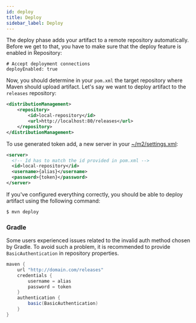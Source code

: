 ```yaml
---
id: deploy
title: Deploy
sidebar_label: Deploy
---
```


The deploy phase adds your artifact to a remote repository automatically.
Before we get to that, you have to make sure that the deploy feature is enabled in Repository:

```properties
# Accept deployment connections
deployEnabled: true
```

Now, you should determine in your `pom.xml` the target repository where Maven should upload artifact.
Let's say we want to deploy artifact to the `releases` repository:

```xml
<distributionManagement>
    <repository>
        <id>local-repository</id>
        <url>http://localhost:80/releases</url>
    </repository>
</distributionManagement>
```

To use generated token add, a new server in your [~/m2/settings.xml](https://maven.apache.org/settings.html):

```xml
<server>
  <!-- Id has to match the id provided in pom.xml -->
  <id>local-repository</id>
  <username>{alias}</username>
  <password>{token}</password>
</server>
```

If you've configured everything correctly, you should be able to deploy artifact using the following command:

```bash
$ mvn deploy
```

### Gradle

Some users experienced issues related to the invalid auth method chosen by Gradle.
To avoid such a problem, it is recommended to provide `BasicAuthentication` in repository properties.

```groovy
maven {
    url "http://domain.com/releases"
    credentials {
        username = alias
        password = token
    }
    authentication {
        basic(BasicAuthentication)
    }
}
```